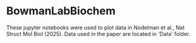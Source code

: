 # BowmanLabBiochem
 These jupyter notebooks were used to plot data in Nodelman et al., Nat Struct Mol Biol (2025). Data used in the paper are located in 'Data' folder.
